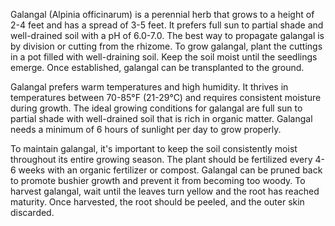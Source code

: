  Galangal (Alpinia officinarum) is a perennial herb that grows to a height of 2-4 feet and has a spread of 3-5 feet. It prefers full sun to partial shade and well-drained soil with a pH of 6.0-7.0. The best way to propagate galangal is by division or cutting from the rhizome. To grow galangal, plant the cuttings in a pot filled with well-draining soil. Keep the soil moist until the seedlings emerge. Once established, galangal can be transplanted to the ground.

 Galangal prefers warm temperatures and high humidity. It thrives in temperatures between 70-85°F (21-29°C) and requires consistent moisture during growth. The ideal growing conditions for galangal are full sun to partial shade with well-drained soil that is rich in organic matter. Galangal needs a minimum of 6 hours of sunlight per day to grow properly.

 To maintain galangal, it's important to keep the soil consistently moist throughout its entire growing season. The plant should be fertilized every 4-6 weeks with an organic fertilizer or compost. Galangal can be pruned back to promote bushier growth and prevent it from becoming too woody. To harvest galangal, wait until the leaves turn yellow and the root has reached maturity. Once harvested, the root should be peeled, and the outer skin discarded.